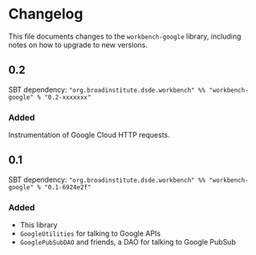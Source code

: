 # Changelog

This file documents changes to the `workbench-google` library, including notes on how to upgrade to new versions.

## 0.2

SBT dependency: `"org.broadinstitute.dsde.workbench" %% "workbench-google" % "0.2-xxxxxxx"`

### Added

Instrumentation of Google Cloud HTTP requests.

## 0.1

SBT dependency: `"org.broadinstitute.dsde.workbench" %% "workbench-google" % "0.1-6924e2f"`

### Added

- This library
- `GoogleUtilities` for talking to Google APIs
- `GooglePubSubDAO` and friends, a DAO for talking to Google PubSub
